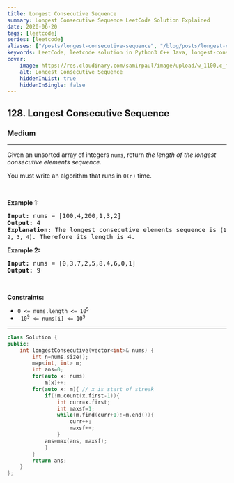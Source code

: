 ```yaml
---
title: Longest Consecutive Sequence
summary: Longest Consecutive Sequence LeetCode Solution Explained
date: 2020-06-20
tags: [leetcode]
series: [leetcode]
aliases: ["/posts/longest-consecutive-sequence", "/blog/posts/longest-consecutive-sequence", "/longest-consecutive-sequence"]
keywords: LeetCode, leetcode solution in Python3 C++ Java, longest-consecutive-sequence solution
cover:
    image: https://res.cloudinary.com/samirpaul/image/upload/w_1100,c_fit,co_rgb:FFFFFF,l_text:Arial_70_bold:Longest Consecutive Sequence/problem-solving.webp
    alt: Longest Consecutive Sequence
    hiddenInList: true
    hiddenInSingle: false
---
```



<h2>128. Longest Consecutive Sequence</h2><h3>Medium</h3><hr><div><p>Given an unsorted array of integers <code>nums</code>, return <em>the length of the longest consecutive elements sequence.</em></p>

<p>You must write an algorithm that runs in&nbsp;<code>O(n)</code>&nbsp;time.</p>

<p>&nbsp;</p>
<p><strong>Example 1:</strong></p>

<pre><strong>Input:</strong> nums = [100,4,200,1,3,2]
<strong>Output:</strong> 4
<strong>Explanation:</strong> The longest consecutive elements sequence is <code>[1, 2, 3, 4]</code>. Therefore its length is 4.
</pre>

<p><strong>Example 2:</strong></p>

<pre><strong>Input:</strong> nums = [0,3,7,2,5,8,4,6,0,1]
<strong>Output:</strong> 9
</pre>

<p>&nbsp;</p>
<p><strong>Constraints:</strong></p>

<ul>
	<li><code>0 &lt;= nums.length &lt;= 10<sup>5</sup></code></li>
	<li><code>-10<sup>9</sup> &lt;= nums[i] &lt;= 10<sup>9</sup></code></li>
</ul>
</div>

---




```cpp
class Solution {
public:
    int longestConsecutive(vector<int>& nums) {
        int n=nums.size();
        map<int, int> m;
        int ans=0;
        for(auto x: nums)
            m[x]++;
        for(auto x: m){ // x is start of streak
            if(!m.count(x.first-1)){ 
                int curr=x.first;
                int maxsf=1;
                while(m.find(curr+1)!=m.end()){
                    curr++;
                    maxsf++;
                }
            ans=max(ans, maxsf);
            }
        }
        return ans;
    }
};
```
